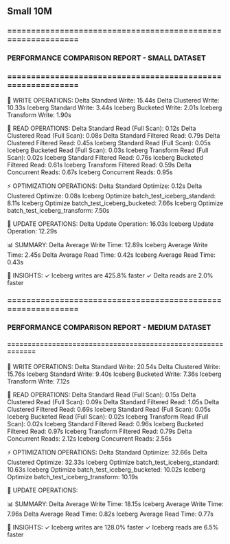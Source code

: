 ## Small 10M
### ============================================================
### PERFORMANCE COMPARISON REPORT - SMALL DATASET
### ============================================================

📝 WRITE OPERATIONS:
  Delta Standard Write: 15.44s
  Delta Clustered Write: 10.33s
  Iceberg Standard Write: 3.44s
  Iceberg Bucketed Write: 2.01s
  Iceberg Transform Write: 1.90s

📖 READ OPERATIONS:
  Delta Standard Read (Full Scan): 0.12s
  Delta Clustered Read (Full Scan): 0.08s
  Delta Standard Filtered Read: 0.79s
  Delta Clustered Filtered Read: 0.45s
  Iceberg Standard Read (Full Scan): 0.05s
  Iceberg Bucketed Read (Full Scan): 0.03s
  Iceberg Transform Read (Full Scan): 0.02s
  Iceberg Standard Filtered Read: 0.76s
  Iceberg Bucketed Filtered Read: 0.61s
  Iceberg Transform Filtered Read: 0.59s
  Delta Concurrent Reads: 0.67s
  Iceberg Concurrent Reads: 0.95s

⚡ OPTIMIZATION OPERATIONS:
  Delta Standard Optimize: 0.12s
  Delta Clustered Optimize: 0.08s
  Iceberg Optimize batch_test_iceberg_standard: 8.11s
  Iceberg Optimize batch_test_iceberg_bucketed: 7.66s
  Iceberg Optimize batch_test_iceberg_transform: 7.50s

🔄 UPDATE OPERATIONS:
  Delta Update Operation: 16.03s
  Iceberg Update Operation: 12.29s

📊 SUMMARY:
  Delta Average Write Time: 12.89s
  Iceberg Average Write Time: 2.45s
  Delta Average Read Time: 0.42s
  Iceberg Average Read Time: 0.43s

🎯 INSIGHTS:
  ✓ Iceberg writes are 425.8% faster
  ✓ Delta reads are 2.0% faster


### ============================================================
### PERFORMANCE COMPARISON REPORT - MEDIUM DATASET
#### ============================================================

📝 WRITE OPERATIONS:
  Delta Standard Write: 20.54s
  Delta Clustered Write: 15.76s
  Iceberg Standard Write: 9.40s
  Iceberg Bucketed Write: 7.36s
  Iceberg Transform Write: 7.12s

📖 READ OPERATIONS:
  Delta Standard Read (Full Scan): 0.15s
  Delta Clustered Read (Full Scan): 0.09s
  Delta Standard Filtered Read: 1.05s
  Delta Clustered Filtered Read: 0.69s
  Iceberg Standard Read (Full Scan): 0.05s
  Iceberg Bucketed Read (Full Scan): 0.02s
  Iceberg Transform Read (Full Scan): 0.02s
  Iceberg Standard Filtered Read: 0.96s
  Iceberg Bucketed Filtered Read: 0.97s
  Iceberg Transform Filtered Read: 0.79s
  Delta Concurrent Reads: 2.12s
  Iceberg Concurrent Reads: 2.56s

⚡ OPTIMIZATION OPERATIONS:
  Delta Standard Optimize: 32.66s
  Delta Clustered Optimize: 32.33s
  Iceberg Optimize batch_test_iceberg_standard: 10.63s
  Iceberg Optimize batch_test_iceberg_bucketed: 10.02s
  Iceberg Optimize batch_test_iceberg_transform: 10.19s

🔄 UPDATE OPERATIONS:

📊 SUMMARY:
  Delta Average Write Time: 18.15s
  Iceberg Average Write Time: 7.96s
  Delta Average Read Time: 0.82s
  Iceberg Average Read Time: 0.77s

🎯 INSIGHTS:
  ✓ Iceberg writes are 128.0% faster
  ✓ Iceberg reads are 6.5% faster


